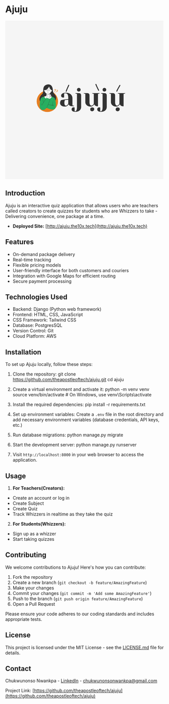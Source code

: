# Ajuju

![Ajuju Logo](theme/static/logo/ajuju_logo.png)



## Introduction

Ajuju is an interactive quiz application that allows users who are teachers called creators to create quizzes for
students who are Whizzers to take - Delivering convenience, one package at a time.

- **Deployed Site:** [http://ajuju.the10x.tech](http://ajuju.the10x.tech)

## Features

- On-demand package delivery
- Real-time tracking
- Flexible pricing models
- User-friendly interface for both customers and couriers
- Integration with Google Maps for efficient routing
- Secure payment processing

## Technologies Used

- Backend: Django (Python web framework)
- Frontend: HTML, CSS, JavaScript
- CSS Framework: Tailwind CSS
- Database: PostgresSQL
- Version Control: Git
- Cloud Platform: AWS

## Installation

To set up Ajuju locally, follow these steps:

1. Clone the repository:
   git clone https://github.com/theapostleoftech/ajuju.git
   cd ajuju

2. Create a virtual environment and activate it:
   python -m venv venv
   source venv/bin/activate # On Windows, use venv\Scripts\activate

3. Install the required dependencies:
   pip install -r requirements.txt

4. Set up environment variables:
   Create a `.env` file in the root directory and add necessary environment variables (database credentials, API keys,
   etc.)

5. Run database migrations:
   python manage.py migrate

6. Start the development server:
   python manage.py runserver

7. Visit `http://localhost:8000` in your web browser to access the application.

## Usage

1. **For Teachers(Creators):**

- Create an account or log in
- Create Subject
- Create Quiz
- Track Whizzers in realtime as they take the quiz

2. **For Students(Whizzers):**

- Sign up as a whizzer
- Start taking quizzes

## Contributing

We welcome contributions to Ajuju! Here's how you can contribute:

1. Fork the repository
2. Create a new branch (`git checkout -b feature/AmazingFeature`)
3. Make your changes
4. Commit your changes (`git commit -m 'Add some AmazingFeature'`)
5. Push to the branch (`git push origin feature/AmazingFeature`)
6. Open a Pull Request

Please ensure your code adheres to our coding standards and includes appropriate tests.

## License

This project is licensed under the MIT License - see the [LICENSE.md](LICENSE.md) file for details.

## Contact

Chukwunonso Nwankpa - [LinkedIn](https://www.linkedin.com/in/chukwunonsonwankpa/) - chukwunonsonwankpa@gmail.com

Project Link: [https://github.com/theapostleoftech/ajuju](https://github.com/theapostleoftech/ajuju)